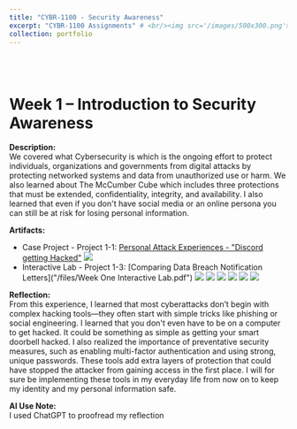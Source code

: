 ```yaml
---
title: "CYBR-1100 - Security Awareness"
excerpt: "CYBR-1100 Assignments" # <br/><img src='/images/500x300.png'>
collection: portfolio
---
```


<a id="week_1"></a><br><br>
# Week 1 – Introduction to Security Awareness
 
**Description:**  
We covered what Cybersecurity is which is the ongoing effort to protect individuals, organizations and governments from digital attacks by protecting networked systems and data from unauthorized use or harm. We also learned about The McCumber Cube which includes three protections that must be extended, confidentiality, integrity, and availability. I also learned that even if you don't have social media or an online persona you can still be at risk for losing personal information.
 
**Artifacts:**  
- Case Project - Project 1-1: [Personal Attack Experiences - "Discord getting Hacked"]("/file/Week-1-Case-Project.pdf")
  <img src='/images/Week-1-Case-Project.png'>
- Interactive Lab - Project 1-3: [Comparing Data Breach Notification Letters]("/files/Week One Interactive Lab.pdf")
  <img src='/images/Week-1-Interactive-Lab1.png'>
  <img src='/images/Week-1-Interactive-Lab2.png'>
  <img src='/images/Week-1-Interactive-Lab3.png'>
  <img src='/images/Week-1-Interactive-Lab4.png'>
  <img src='/images/Week-1-Interactive-Lab5.png'>
  <img src='/images/Week-1-Interactive-Lab6.png'>
  
 
**Reflection:**  
From this experience, I learned that most cyberattacks don’t begin with complex hacking tools—they often start with simple tricks like phishing or social engineering. I learned that you don't even have to be on a computer to get hacked. It could be something as simple as getting your smart doorbell hacked. I also realized the importance of preventative security measures, such as enabling multi-factor authentication and using strong, unique passwords. These tools add extra layers of protection that could have stopped the attacker from gaining access in the first place. I will for sure be implementing these tools in my everyday life from now on to keep my identity and my personal information safe.
 
**AI Use Note:**  
I used ChatGPT to proofread my reflection
